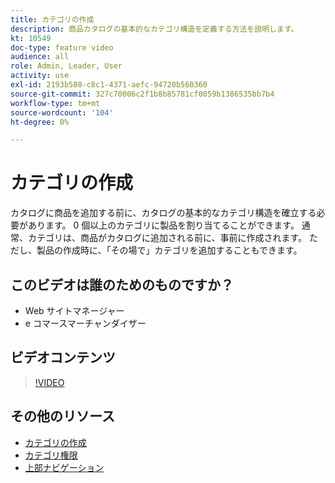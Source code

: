 ```yaml
---
title: カテゴリの作成
description: 商品カタログの基本的なカテゴリ構造を定義する方法を説明します。
kt: 10549
doc-type: feature video
audience: all
role: Admin, Leader, User
activity: use
exl-id: 2193b580-c8c1-4371-aefc-94720b560360
source-git-commit: 327c70006c2f1b8b85781cf0059b1386535bb7b4
workflow-type: tm+mt
source-wordcount: '104'
ht-degree: 0%

---
```


# カテゴリの作成

カタログに商品を追加する前に、カタログの基本的なカテゴリ構造を確立する必要があります。 0 個以上のカテゴリに製品を割り当てることができます。 通常、カテゴリは、商品がカタログに追加される前に、事前に作成されます。 ただし、製品の作成時に、「その場で」カテゴリを追加することもできます。

## このビデオは誰のためのものですか？

- Web サイトマネージャー
- e コマースマーチャンダイザー

## ビデオコンテンツ

>[!VIDEO](https://video.tv.adobe.com/v/343746?quality=12&learn=on)

## その他のリソース

- [カテゴリの作成](https://docs.magento.com/user-guide/catalog/category-create.html)
- [カテゴリ権限](https://docs.magento.com/user-guide/catalog/category-permissions.html)
- [上部ナビゲーション](https://docs.magento.com/user-guide/catalog/navigation-top.html)
